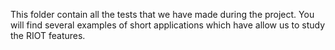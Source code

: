 This folder contain all the tests that we have made during the project. You will find several examples of short applications which have allow us to study the RIOT features.